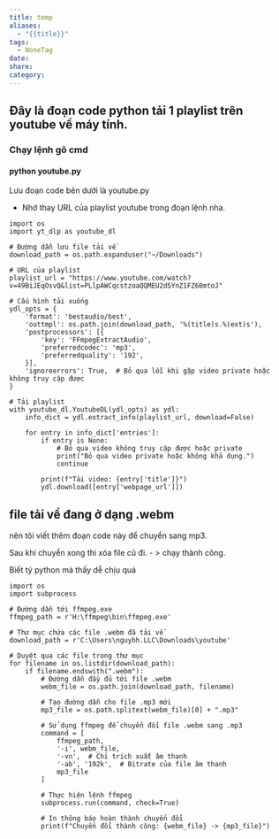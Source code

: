 ```yaml
---
title: temp
aliases:
  - "{{title}}"
tags:
  - NoneTag
date: 
share: 
category:
---
```


## Đây là đoạn code python tải 1 playlist trên youtube về máy tính.

### Chạy lệnh gõ cmd
#### python  youtube.py

Lưu đoạn code bên dưới là youtube.py

- Nhớ thay URL của playlist youtube trong đoạn  lệnh nha.


```
import os
import yt_dlp as youtube_dl

# Đường dẫn lưu file tải về
download_path = os.path.expanduser("~/Downloads")

# URL của playlist
playlist_url = "https://www.youtube.com/watch?v=49BiJEqOsvQ&list=PLlpAWCqcstzoaQQMEU2d5YnZ1FZ60mtoJ"

# Cấu hình tải xuống
ydl_opts = {
    'format': 'bestaudio/best',
    'outtmpl': os.path.join(download_path, '%(title)s.%(ext)s'),
    'postprocessors': [{
        'key': 'FFmpegExtractAudio',
        'preferredcodec': 'mp3',
        'preferredquality': '192',
    }],
    'ignoreerrors': True,  # Bỏ qua lỗi khi gặp video private hoặc không truy cập được
}

# Tải playlist
with youtube_dl.YoutubeDL(ydl_opts) as ydl:
    info_dict = ydl.extract_info(playlist_url, download=False)

    for entry in info_dict['entries']:
        if entry is None:
            # Bỏ qua video không truy cập được hoặc private
            print("Bỏ qua video private hoặc không khả dụng.")
            continue
        
        print(f"Tải video: {entry['title']}")
        ydl.download([entry['webpage_url']])

```


## file tải về đang ở dạng .webm

nên tôi viết thêm đoạn code này để chuyển sang mp3.

Sau khi chuyển xong thì xóa file cũ đi. - > chạy thành công.

Biết tý python mà thấy dễ chịu quá


```
import os
import subprocess

# Đường dẫn tới ffmpeg.exe
ffmpeg_path = r'H:\ffmpeg\bin\ffmpeg.exe'

# Thư mục chứa các file .webm đã tải về
download_path = r'C:\Users\nguyhh.LLC\Downloads\youtube'

# Duyệt qua các file trong thư mục
for filename in os.listdir(download_path):
    if filename.endswith(".webm"):
        # Đường dẫn đầy đủ tới file .webm
        webm_file = os.path.join(download_path, filename)

        # Tạo đường dẫn cho file .mp3 mới
        mp3_file = os.path.splitext(webm_file)[0] + ".mp3"

        # Sử dụng ffmpeg để chuyển đổi file .webm sang .mp3
        command = [
            ffmpeg_path,
            '-i', webm_file,
            '-vn',  # Chỉ trích xuất âm thanh
            '-ab', '192k',  # Bitrate của file âm thanh
            mp3_file
        ]

        # Thực hiện lệnh ffmpeg
        subprocess.run(command, check=True)

        # In thông báo hoàn thành chuyển đổi
        print(f"Chuyển đổi thành công: {webm_file} -> {mp3_file}")

```
